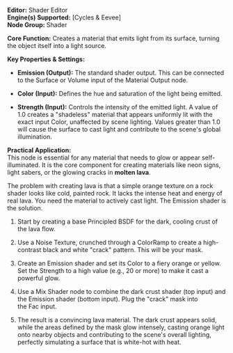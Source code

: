 **Editor:** Shader Editor  
**Engine(s) Supported:** [Cycles & Eevee]  
**Node Group:** Shader

**Core Function:** Creates a material that emits light from its surface, turning the object itself into a light source.

**Key Properties & Settings:**

- **Emission (Output):** The standard shader output. This can be connected to the Surface or Volume input of the Material Output node.
    
- **Color (Input):** Defines the hue and saturation of the light being emitted.
    
- **Strength (Input):** Controls the intensity of the emitted light. A value of 1.0 creates a "shadeless" material that appears uniformly lit with the exact input Color, unaffected by scene lighting. Values greater than 1.0 will cause the surface to cast light and contribute to the scene's global illumination.
    

**Practical Application:**  
This node is essential for any material that needs to glow or appear self-illuminated. It is the core component for creating materials like neon signs, light sabers, or the glowing cracks in **molten lava**.

The problem with creating lava is that a simple orange texture on a rock shader looks like cold, painted rock. It lacks the intense heat and energy of real lava. You need the material to actively cast light. The Emission shader is the solution.

1. Start by creating a base Principled BSDF for the dark, cooling crust of the lava flow.
    
2. Use a Noise Texture, crunched through a ColorRamp to create a high-contrast black and white "crack" pattern. This will be your mask.
    
3. Create an Emission shader and set its Color to a fiery orange or yellow. Set the Strength to a high value (e.g., 20 or more) to make it cast a powerful glow.
    
4. Use a Mix Shader node to combine the dark crust shader (top input) and the Emission shader (bottom input). Plug the "crack" mask into the Fac input.
    
5. The result is a convincing lava material. The dark crust appears solid, while the areas defined by the mask glow intensely, casting orange light onto nearby objects and contributing to the scene's overall lighting, perfectly simulating a surface that is white-hot with heat.